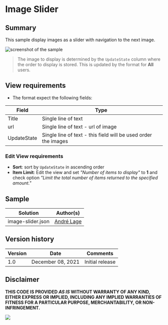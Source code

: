 # Image Slider

## Summary
This sample display images as a slider with navigation to the next image.

![screenshot of the sample](./assets/screenshot.gif)

> The image to display is determined by the `UpdateState` column where the order to display is stored. This is updated by the format for **All** users.

## View requirements
- The format expect the following fields:

Field |Type
--------|---------
Title | Single line of text 
url | Single line of text  - url of image
UpdateState | Single line of text - this field will be used order the images

### Edit View requirements

   - **Sort**: sort by `UpdateState` in ascending order
   - **Item Limit**: Edit the view and set _"Number of items to display"_ to **1** and check option _"Limit the total number of items returned to the specified amount."_

## Sample

Solution|Author(s)
--------|---------
image-slider.json | [André Lage](https://github.com/aaclage)

## Version history

Version|Date|Comments
-------|----|--------
1.0|December 08, 2021|Initial release


## Disclaimer
**THIS CODE IS PROVIDED *AS IS* WITHOUT WARRANTY OF ANY KIND, EITHER EXPRESS OR IMPLIED, INCLUDING ANY IMPLIED WARRANTIES OF FITNESS FOR A PARTICULAR PURPOSE, MERCHANTABILITY, OR NON-INFRINGEMENT.**

<img src="https://pnptelemetry.azurewebsites.net/list-formatting/view-samples/image-slider" />
